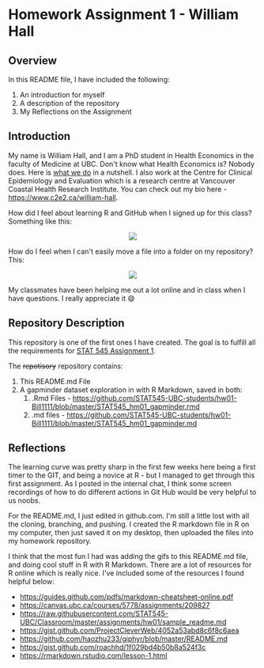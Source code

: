 # Homework Assignment 1 - William Hall

## Overview
In this README file, I have included the following:
1. An introduction for myself
2. A description of the repository
3. My Reflections on the Assignment

## Introduction
My name is William Hall, and I am a PhD student in Health Economics in the faculty of Medicine at UBC. Don't know what Health Economics is? Nobody does. Here is [what we do](https://en.wikipedia.org/wiki/Health_economics) in a nutshell. I also work at the Centre for Clinical Epidemiology and Evaluation which is a research centre at Vancouver Coastal Health Research Institute. You can check out my bio here - https://www.c2e2.ca/william-hall.

How did I feel about learning R and GitHub when I signed up for this class? Something like this:
<p align="center">
  <img src="https://raw.githubusercontent.com/haozhu233/giphyr/master/img/exciting_rDbelKPujYEBq.gif">
</p>

How do I feel when I can't easily move a file into a folder on my repository? This:
<p align="center">
  <img src="https://media2.giphy.com/media/11tTNkNy1SdXGg/200_d.gif">
</p>

My classmates have been helping me out a lot online and in class when I have questions. I really appreciate it :smile:

## Repository Description
This repository is one of the first ones I have created. The goal is to fulfill all the requirements for [STAT 545 Assignment 1](https://github.com/STAT545-UBC/Classroom/blob/master/assignments/hw01/hw01.md).

The ~~repotisory~~ repository contains:
1. This README.md File
2. A gapminder dataset exploration in with R Markdown, saved in both:
      1. .Rmd Files - https://github.com/STAT545-UBC-students/hw01-Bill1111/blob/master/STAT545_hm01_gapminder.rmd
      2. .md files - https://github.com/STAT545-UBC-students/hw01-Bill1111/blob/master/STAT545_hm01_gapminder.md

## Reflections

The learning curve was pretty sharp in the first few weeks here being a first timer to the GIT, and being a novice at R - but I managed to get through this first assignment. As I posted in the internal chat, I think some screen recordings of how to do different actions in Git Hub would be very helpful to us noobs.

For the README.md, I just edited in github.com. I'm still a little lost with all the cloning, branching, and pushing. I created the R markdown file in R on my computer, then just saved it on my desktop, then uploaded the files into my homework repository.

I think that the most fun I had was adding the gifs to this README.md file, and doing cool stuff in R with R Markdown. There are a lot of resources for R online which is really nice. I've included some of the resources I found helpful below:

- https://guides.github.com/pdfs/markdown-cheatsheet-online.pdf
- https://canvas.ubc.ca/courses/5778/assignments/209827
- https://raw.githubusercontent.com/STAT545-UBC/Classroom/master/assignments/hw01/sample_readme.md
- https://gist.github.com/ProjectCleverWeb/4052a53abd8c6f8c6aea
- https://github.com/haozhu233/giphyr/blob/master/README.md
- https://gist.github.com/roachhd/1f029bd4b50b8a524f3c
- https://rmarkdown.rstudio.com/lesson-1.html
